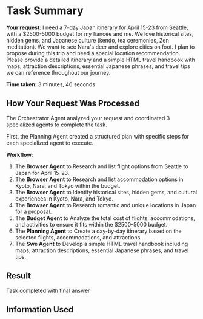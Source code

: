 # Task Summary

**Your request**: I need a 7-day Japan itinerary for April 15-23 from Seattle, with a $2500-5000 budget for my fiancée and me. We love historical sites, hidden gems, and Japanese culture (kendo, tea ceremonies, Zen meditation). We want to see Nara's deer and explore cities on foot. I plan to propose during this trip and need a special location recommendation. Please provide a detailed itinerary and a simple HTML travel handbook with maps, attraction descriptions, essential Japanese phrases, and travel tips we can reference throughout our journey.

**Time taken**: 3 minutes, 46 seconds

## How Your Request Was Processed

The Orchestrator Agent analyzed your request and coordinated 3 specialized agents to complete the task.

First, the Planning Agent created a structured plan with specific steps for each specialized agent to execute.

**Workflow**:

1. The **Browser Agent** to Research and list flight options from Seattle to Japan for April 15-23.
2. The **Browser Agent** to Research and list accommodation options in Kyoto, Nara, and Tokyo within the budget.
3. The **Browser Agent** to Identify historical sites, hidden gems, and cultural experiences in Kyoto, Nara, and Tokyo.
4. The **Browser Agent** to Research romantic and unique locations in Japan for a proposal.
5. The **Budget Agent** to Analyze the total cost of flights, accommodations, and activities to ensure it fits within the $2500-5000 budget.
6. The **Planning Agent** to Create a day-by-day itinerary based on the selected flights, accommodations, and attractions.
7. The **Swe Agent** to Develop a simple HTML travel handbook including maps, attraction descriptions, essential Japanese phrases, and travel tips.

## Result

Task completed with final answer

## Information Used

